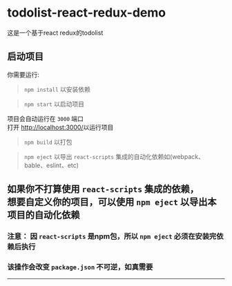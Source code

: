 # todolist-react-redux-demo

这是一个基于react redux的todolist

## 启动项目

你需要运行:

> `npm install` 以安装依赖

> `npm start` 以启动项目

项目会自动运行在 `3000` 端口    
打开 [http://localhost:3000/](http://localhost:3000/)以运行项目

> `npm build` 以打包

> `npm eject` 以导出 `react-scripts` 集成的自动化依赖如(webpack、bable、eslint、etc)
   
如果你不打算使用 `react-scripts` 集成的依赖，    
想要自定义你的项目，可以使用 `npm eject` 以导出本项目的自动化依赖
----------
### 注意： 因 `react-scripts` 是npm包，所以 `npm eject` 必须在安装完依赖后执行
### 该操作会改变 `package.json` 不可逆，如真需要
----------